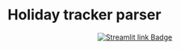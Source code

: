# Holiday tracker parser

<p align="center">
<a href="https://holidaytrackerparser-wxt3rtexydqutwudqc5dsx.streamlit.app/">
<img src="https://img.shields.io/badge/Streamlit-Click to play!-red?style=for-the-badge&logo=streamlit" alt="Streamlit link Badge">
</a>
</p>
